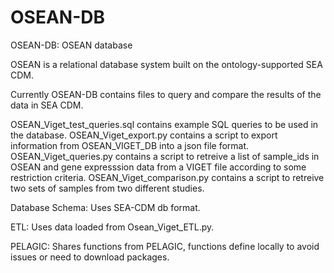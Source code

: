 # OSEAN-DB
OSEAN-DB: OSEAN database

OSEAN is a relational database system built on the ontology-supported SEA CDM.

Currently OSEAN-DB contains files to query and compare the results of the data in SEA CDM.

OSEAN_Viget_test_queries.sql contains example SQL queries to be used in the database.
OSEAN_Viget_export.py contains a script to export information from OSEAN_VIGET_DB into a json file format.
OSEAN_Viget_queries.py contains a script to retreive a list of sample_ids in OSEAN and gene expresssion data from a VIGET file according to some restriction criteria.
OSEAN_Viget_comparison.py contains a script to retreive two sets of samples from two different studies.


Database Schema: Uses SEA-CDM db format.

ETL: Uses data loaded from Osean_Viget_ETL.py.

PELAGIC: Shares functions from PELAGIC, functions define locally to avoid issues or need to download packages.
